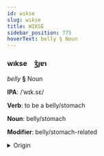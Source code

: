 ```yaml
---
id: wıkse
slug: wıkse
title: WIKSE
sidebar_position: 775
hoverText: belly § Noun
---
```


### wıkse&emsp;<span kind="abugida">ʒ̑ȷɐɿ</span>

*belly* **§** Noun

**IPA**: /ˈwɪk.sɛ/

**Verb**: to be a belly/stomach

**Noun**: belly/stomach

**Modifier**: belly/stomach-related

<details>
    <summary>Origin</summary>
    Quechua wiksa ['wɪksæ]<br/>
    <em>Quechumaran Language Family</em>
</details>